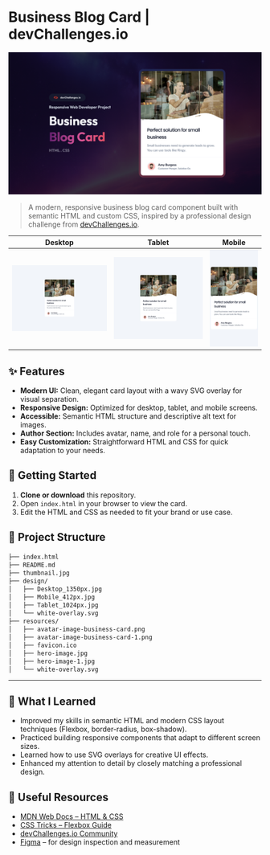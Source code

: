 

# Business Blog Card | devChallenges.io


![Business Blog Card Preview](thumbnail.jpg)

>A modern, responsive business blog card component built with semantic HTML and custom CSS, inspired by a professional design challenge from [devChallenges.io](https://www.devchallenges.io/).


| Desktop | Tablet | Mobile |
| ------- | ------ | ------ |
| ![Desktop](./design/Desktop_1350px.jpg) | ![Tablet](./design/Tablet_1024px.jpg) | ![Mobile](./design/Mobile_412px.jpg) |

## ✨ Features
- **Modern UI:** Clean, elegant card layout with a wavy SVG overlay for visual separation.
- **Responsive Design:** Optimized for desktop, tablet, and mobile screens.
- **Accessible:** Semantic HTML structure and descriptive alt text for images.
- **Author Section:** Includes avatar, name, and role for a personal touch.
- **Easy Customization:** Straightforward HTML and CSS for quick adaptation to your needs.



## 🚀 Getting Started
1. **Clone or download** this repository.
2. Open `index.html` in your browser to view the card.
3. Edit the HTML and CSS as needed to fit your brand or use case.

## 📁 Project Structure
```
├── index.html
├── README.md
├── thumbnail.jpg
├── design/
│   ├── Desktop_1350px.jpg
│   ├── Mobile_412px.jpg
│   ├── Tablet_1024px.jpg
│   └── white-overlay.svg
├── resources/
│   ├── avatar-image-business-card.png
│   ├── avatar-image-business-card-1.png
│   ├── favicon.ico
│   ├── hero-image.jpg
│   ├── hero-image-1.jpg
│   └── white-overlay.svg
```

---

## 🧠 What I Learned
- Improved my skills in semantic HTML and modern CSS layout techniques (Flexbox, border-radius, box-shadow).
- Practiced building responsive components that adapt to different screen sizes.
- Learned how to use SVG overlays for creative UI effects.
- Enhanced my attention to detail by closely matching a professional design.

## 🔗 Useful Resources
- [MDN Web Docs – HTML & CSS](https://developer.mozilla.org/)
- [CSS Tricks – Flexbox Guide](https://css-tricks.com/snippets/css/a-guide-to-flexbox/)
- [devChallenges.io Community](https://devchallenges.io/)
- [Figma](https://www.figma.com/) – for design inspection and measurement
